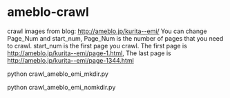 # ameblo-crawl
crawl images from blog: http://ameblo.jp/kurita--emi/
You can change Page_Num and start_num,
Page_Num is the number of pages that you need to crawl.
start_num is the first page you crawl.
The first page is http://ameblo.jp/kurita--emi/page-1.html,
The last page is http://ameblo.jp/kurita--emi/page-1344.html


python crawl_ameblo_emi_mkdir.py 
        
python crawl_ameblo_emi_nomkdir.py
